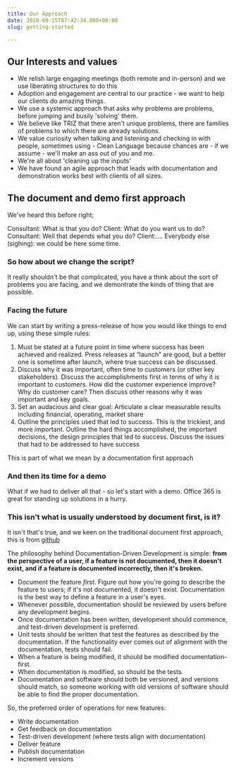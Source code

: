 ```yaml
---
title: Our Approach
date: 2018-09-15T07:42:34.000+00:00
slug: getting-started

---
```

## Our Interests and values

* We relish large engaging meetings (both remote and in-person) and we use liberating structures to do this
* Adoption and engagement are central to our practice - we want to help our clients do amazing things.
* We use a systemic approach that asks why problems are problems, before jumping and busily 'solving' them.
* We believe like TRIZ that there aren't unique problems, there are families of problems to which there are already solutions.
* We value curiosity when talking and listening and checking in with people, sometimes using - Clean Language because chances are - if we assume - we'll make an ass out of you and me.
* We're all about 'cleaning up the inputs'
* We have found an agile approach that leads with documentation and demonstration works best with clients of all sizes.

## The document and demo first approach

We've heard this before right;

Consultant: What is that you do?
Client: What do you want us to do?
Consultant: Well that depends what you do?
Client:....
Everybody else (sighing): we could be here some time.

### So how about we change the script?

It really shouldn't be that complicated, you have a think about the sort of problems you are facing, and we demontrate the kinds of thing that are possible.

### Facing the future

We can start by writing a press-release of how you would like things to end up, using these simple rules:

1. Must be stated at a future point in time where success has been achieved and realized.  Press releases at “launch” are good, but a better one is sometime after launch, where true success can be discussed.
2. Discuss why it was important, often time to customers (or other key stakeholders).  Discuss the accomplishments first in terms of why it is important to customers.  How did the customer experience improve?  Why do customer care?  Then discuss other reasons why it was important and key goals.
3. Set an audacious and clear goal:  Articulate a clear measurable results including financial, operating, market share
4. Outline the principles used that led to success.  This is the trickiest, and more important.  Outline the hard things accomplished, the important decisions, the design principles that led to success.  Discuss the issues that had to be addressed to have success

This is part of what we mean by a documentation first approach

### And then its time for a demo

What if we had to deliver all that - so let's start with a demo. Office 365 is great for standing up solutions in a hurry.

### This isn't what is usually understood by document first, is it?

It isn't that's true, and we keen on the traditional document first approach, this is from [github](https://gist.github.com/zsup/9434452 "ddd.md")

The philosophy behind Documentation-Driven Development is simple: **from the perspective of a user, if a feature is not documented, then it doesn't exist, and if a feature is documented incorrectly, then it's broken.**

* Document the feature _first_. Figure out how you're going to describe the feature to users; if it's not documented, it doesn't exist. Documentation is the best way to define a feature in a user's eyes.
* Whenever possible, documentation should be reviewed by users before any development begins.
* Once documentation has been written, development should commence, and test-driven development is preferred.
* Unit tests should be written that test the features as described by the documentation. If the functionality ever comes out of alignment with the documentation, tests should fail.
* When a feature is being modified, it should be modified documentation-first.
* When documentation is modified, so should be the tests.
* Documentation and software should both be versioned, and versions should match, so someone working with old versions of software should be able to find the proper documentation.

So, the preferred order of operations for new features:

* Write documentation
* Get feedback on documentation
* Test-driven development (where tests align with documentation)
* Deliver feature
* Publish documentation
* Increment versions
